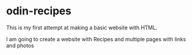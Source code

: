 # odin-recipes

This is my first attempt at making a basic website with HTML. 

I am going to create a website with Recipes and multiple pages with links and photos